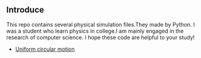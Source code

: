 ## Introduce
This repo contains several physical simulation files.They made by Python.
I was a student who learn physics in college.I am mainly engaged in the research of computer science.
I hope these code are helpful to your study!

- [Uniform circular motion](./%E5%8C%80%E9%80%9F%E5%9C%86%E5%91%A8%E8%BF%90%E5%8A%A8/readme.md)